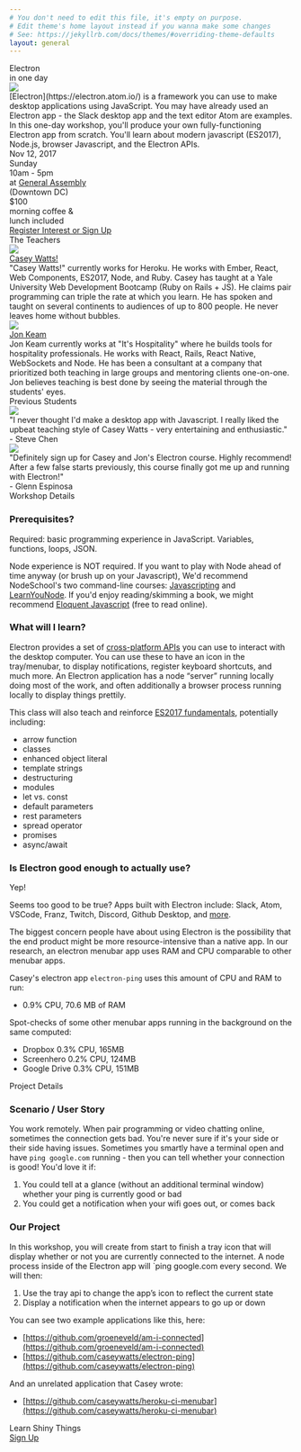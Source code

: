 ```yaml
---
# You don't need to edit this file, it's empty on purpose.
# Edit theme's home layout instead if you wanna make some changes
# See: https://jekyllrb.com/docs/themes/#overriding-theme-defaults
layout: general
---
```



<div class="bg-purp tc">
<div class="dib pv3">
  <div class="f2 tracked">Electron</div>
  <div class="f5">in one day</div>
</div>
</div>


<div class="bg-purp-light pa3 pa4-ns tc">

<div class="flex items-center justify-center">
  <img src="/class-photo-banner.jpg" class="banner mh4 mv3">
</div>

<div class="flex flex-column flex-row-ns mh4">
  <div class="measure dib tl mh4-ns" markdown="1">
  [Electron](https://electron.atom.io/) is a framework you can use to make desktop applications using JavaScript. You may have already used an Electron app - the Slack desktop app and the text editor Atom are examples.
  </div>
  <div class="measure dib tl mh4-ns" markdown="1">
  In this one-day workshop, you'll produce your own fully-functioning Electron app from scratch. You'll learn about modern javascript (ES2017), Node.js, browser Javascript, and the Electron APIs.
  </div>
</div>

<div class="flex flex-column flex-row-ns items-center items-stretch justify-center">
  <div class="tc pa3 ma3 ba b--purple bg-purp-light flex flex-column justify-center">
    <div>Nov 12, 2017</div>
    <div>Sunday</div>
    <div>10am - 5pm</div>
  </div>
  <div class="tc pa3 ma3 ba b--purple bg-purp-light flex flex-column justify-center">
    <div>at <a href="https://generalassemb.ly/locations/washington-dc" class="">General Assembly</a></div>
    <div>(Downtown DC)</div>
  </div>
  <div class="tc pa3 ma3 ba b--purple bg-purp-light flex flex-column justify-center">
    <div>$100</div>
    <div>morning coffee &amp;</div>
    <div>lunch included</div>
  </div>
</div>

<a href="https://ti.to/learn-shiny-things/learn-electron" class="link ma3 dib">
  <div class="tc pa3 ba br4 b--purple bg-purp bg-hover-purp-dark shadow-3">
    Register Interest or Sign Up
  </div>
</a>

</div>


<div class="bg-purp pa3 pa5-ns tc flex items-center justify-center">
<div class="dib tl" markdown="1">

<div class="tc f2 mb3 mb5-ns">The Teachers</div>

<div class="flex flex-column flex-row-ns items-center justify-center mt4">
  <a href="http://caseywatts.com/"><img src="/headshot-casey.jpg" class="headshot"></a>
  <div class="ma3 ml5-ns measure-wide">
    <a href="http://caseywatts.com/" class="link"><div class="f3">Casey Watts!</div></a>
    <div class="f5 mt3">"Casey Watts!" currently works for Heroku. He works with Ember, React, Web Components, ES2017, Node, and Ruby. Casey has taught at a Yale University Web Development Bootcamp (Ruby on Rails + JS). He claims pair programming can triple the rate at which you learn. He has spoken and taught on several continents to audiences of up to 800 people. He never leaves home without bubbles.</div>
  </div>
</div>

<div class="flex flex-column flex-row-ns items-center justify-center mt4">
  <a href="http://jonkeam.com/"><img src="/headshot-jon.jpg" class="headshot"></a>
  <div class="ma3 ml5-ns measure-wide">
    <a href="http://jonkeam.com/" class="link"><div class="f3">Jon Keam</div></a>
    <div class="f5 mt3">Jon Keam currently works at "It's Hospitality" where he builds tools for hospitality professionals. He works with React, Rails, React Native, WebSockets and Node. He has been a consultant at a company that prioritized both teaching in large groups and mentoring clients one-on-one. Jon believes teaching is best done by seeing the material through the students' eyes.</div>
  </div>
</div>

</div>
</div>

<div class="bg-purp-light pa3 pa5-ns tc flex items-center justify-center">
<div class="dib tl" markdown="1">

<div class="tc f2 mb3 mb5-ns">Previous Students</div>

<div class="flex flex-column flex-row-ns items-center justify-center mt4">
  <img src="/headshot-steve.jpg" class="headshot">
  <div class="ma3 ml5-ns measure-wide">
    <div class="f5 mt3">"I never thought I'd make a desktop app with Javascript. I really liked the upbeat teaching style of Casey Watts - very entertaining and enthusiastic."</div>
    <div class="f4 fr">- Steve Chen</div>
  </div>
</div>

<div class="flex flex-column flex-row-ns items-center justify-center mt4">
  <img src="/headshot-glenn.jpg" class="headshot">
  <div class="ma3 ml5-ns measure-wide">
    <div class="f5 mt3">"Definitely sign up for Casey and Jon's Electron course. Highly recommend! After a few false starts previously, this course finally got me up and running with Electron!"</div>
    <div class="f4 fr">- Glenn Espinosa</div>
  </div>
</div>

</div>
</div>


<div class="bg-purp pa3 pa5-ns tc">
<div class="measure-wide dib tl" markdown="1">

<div class="tc f2 mb3 mb5-ns">Workshop Details</div>

### Prerequisites?

Required: basic programming experience in JavaScript. Variables, functions, loops, JSON.

Node experience is NOT required. If you want to play with Node ahead of time anyway (or brush up on your Javascript), We'd recommend NodeSchool's two command-line courses: [Javascripting](https://github.com/workshopper/javascripting) and [LearnYouNode](https://github.com/workshopper/learnyounode). If you'd enjoy reading/skimming a book, we might recommend [Eloquent Javascript](http://eloquentjavascript.net/) (free to read online).


### What will I learn?
Electron provides a set of [cross-platform APIs](https://github.com/electron/electron-api-demos) you can use to interact with the desktop computer. You can use these to have an icon in the tray/menubar, to display notifications, register keyboard shortcuts, and much more. An Electron application has a node “server” running locally doing most of the work, and often additionally a browser process running locally to display things prettily.

This class will also teach and reinforce [ES2017 fundamentals](https://github.com/lukehoban/es6features), potentially including:
  - arrow function
  - classes
  - enhanced object literal
  - template strings
  - destructuring
  - modules
  - let vs. const
  - default parameters
  - rest parameters
  - spread operator
  - promises
  - async/await


### Is Electron good enough to actually use?

Yep!

Seems too good to be true? Apps built with Electron include: Slack, Atom, VSCode, Franz, Twitch, Discord, Github Desktop, and [more](https://electron.atom.io/apps/).

The biggest concern people have about using Electron is the possibility that the end product might be more resource-intensive than a native app. In our research, an electron menubar app uses RAM and CPU comparable to other menubar apps.

Casey's electron app `electron-ping` uses this amount of CPU and RAM to run:
- 0.9% CPU, 70.6 MB of RAM

Spot-checks of some other menubar apps running in the background on the same computed:
- Dropbox 0.3% CPU, 165MB
- Screenhero 0.2% CPU, 124MB
- Google Drive 0.3% CPU, 151MB

</div>
</div>




<div class="bg-purp-light pa3 pa5-ns tc">
<div class="measure-wide dib tl" markdown="1">

<div class="tc f2 mb3 mb5-ns">Project Details</div>

### Scenario / User Story
You work remotely. When pair programming or video chatting online, sometimes the connection gets bad.
You're never sure if it's your side or their side having issues.
Sometimes you smartly have a terminal open and have `ping google.com` running - then you can tell whether your connection is good!
You'd love it if:

1. You could tell at a glance (without an additional terminal window) whether your ping is currently good or bad
2. You could get a notification when your wifi goes out, or comes back


### Our Project
In this workshop, you will create from start to finish a tray icon that will display whether or not you are currently connected to the internet. A node process inside of the Electron app will `ping google.com every second. We will then:

1. Use the tray api to change the app’s icon to reflect the current state
2. Display a notification when the internet appears to go up or down

You can see two example applications like this, here:

- [https://github.com/groeneveld/am-i-connected](https://github.com/groeneveld/am-i-connected)
- [https://github.com/caseywatts/electron-ping](https://github.com/caseywatts/electron-ping)

And an unrelated application that Casey wrote:

- [https://github.com/caseywatts/heroku-ci-menubar](https://github.com/caseywatts/heroku-ci-menubar)


</div>
</div>

<div class="bg-purp pa3 tl tc-ns">Learn Shiny Things</div>

<div>
<a href="https://ti.to/learn-shiny-things/learn-electron" class="link floaty">
  <div class="tc pa3 ba br4 b--purple bg-purp bg-hover-purp-dark shadow-3">
    Sign Up
  </div>
</a>
</div>


<!-- Global Site Tag (gtag.js) - Google Analytics -->
<script async src="https://www.googletagmanager.com/gtag/js?id=UA-107694077-1"></script>
<script>
  window.dataLayer = window.dataLayer || [];
  function gtag(){dataLayer.push(arguments);}
  gtag('js', new Date());
  gtag('config', 'UA-107694077-1', {'pagename': 'electron'});
</script>
